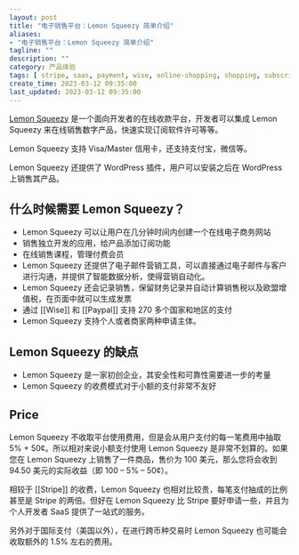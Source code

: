 ```yaml
---
layout: post
title: "电子销售平台：Lemon Squeezy 简单介绍"
aliases:
- "电子销售平台：Lemon Squeezy 简单介绍"
tagline: ""
description: ""
category: 产品体验
tags: [ stripe, saas, payment, wise, online-shopping, shopping, subscription, software]
create_time: 2023-03-12 09:35:00
last_updated: 2023-03-12 09:35:00
---
```


[Lemon Squeezy](https://www.lemonsqueezy.com/) 是一个面向开发者的在线收款平台，开发者可以集成 Lemon Squeezy 来在线销售数字产品，快速实现订阅软件许可等等。

Lemon Squeezy 支持 Visa/Master 信用卡，还支持支付宝，微信等。

Lemon Squeezy 还提供了 WordPress 插件，用户可以安装之后在 WordPress 上销售其产品。

## 什么时候需要 Lemon Squeezy？

- Lemon Squeezy 可以让用户在几分钟时间内创建一个在线电子商务网站
- 销售独立开发的应用，给产品添加订阅功能
- 在线销售课程，管理付费会员
- Lemon Squeezy 还提供了电子邮件营销工具，可以直接通过电子邮件与客户进行沟通，并提供了智能数据分析，使得营销自动化。
- Lemon Squeezy 还会记录销售，保留财务记录并自动计算销售税以及欧盟增值税，在页面中就可以生成发票
- 通过 [[Wise]] 和 [[Paypal]] 支持 270 多个国家和地区的支付
- Lemon Squeezy 支持个人或者商家两种申请主体。

## Lemon Squeezy 的缺点

- Lemon Squeezy 是一家初创企业，其安全性和可靠性需要进一步的考量
- Lemon Squeezy 的收费模式对于小额的支付非常不友好

## Price

Lemon Squeezy 不收取平台使用费用，但是会从用户支付的每一笔费用中抽取 5% + 50¢。所以相对来说小额支付使用 Lemon Squeezy 是非常不划算的。如果您在 Lemon Squeezy 上销售了一件商品，售价为 100 美元，那么您将会收到 94.50 美元的实际收益（即 100 – 5% – 50¢）。

相较于 [[Stripe]] 的收费，Lemon Squeezy 也相对比较贵，每笔支付抽成的比例甚至是 Stripe 的两倍。但好在 Lemon Squeezy 比 Stripe 要好申请一些，并且为个人开发者 SaaS 提供了一站式的服务。

另外对于国际支付（美国以外），在进行跨币种交易时 Lemon Squeezy 也可能会收取额外的 1.5% 左右的费用。